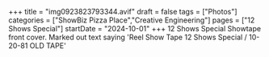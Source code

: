 +++
title = "img0923823793344.avif"
draft = false
tags = ["Photos"]
categories = ["ShowBiz Pizza Place","Creative Engineering"]
pages = ["12 Shows Special"]
startDate = "2024-10-01"
+++
12 Shows Special Showtape front cover. Marked out text saying 'Reel Show Tape 12 Shows Special / 10-20-81 OLD TAPE'
